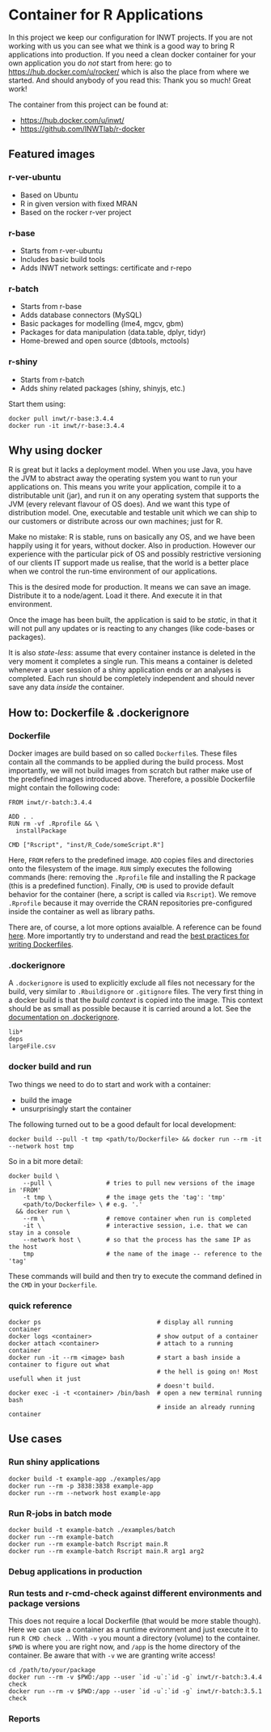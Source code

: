 # Container for R Applications

In this project we keep our configuration for INWT projects. If you are not
working with us you can see what we think is a good way to
bring R applications into production. If you need a clean docker container for
your own application you do *not* start from here: go to
https://hub.docker.com/u/rocker/ which is also the place from where we started.
And should anybody of you read this: Thank you so much! Great work!

The container from this project can be found at: 

- https://hub.docker.com/u/inwt/
- https://github.com/INWTlab/r-docker


## Featured images

### r-ver-ubuntu

- Based on Ubuntu
- R in given version with fixed MRAN
- Based on the rocker r-ver project

### r-base

- Starts from r-ver-ubuntu
- Includes basic build tools
- Adds INWT network settings: certificate and r-repo

### r-batch

- Starts from r-base
- Adds database connectors (MySQL)
- Basic packages for modelling (lme4, mgcv, gbm)
- Packages for data manipulation (data.table, dplyr, tidyr)
- Home-brewed and open source (dbtools, mctools)

### r-shiny

- Starts from r-batch
- Adds shiny related packages (shiny, shinyjs, etc.)


Start them using:

```
docker pull inwt/r-base:3.4.4
docker run -it inwt/r-base:3.4.4
```

## Why using docker

R is great but it lacks a deployment model. When you use Java, you have the JVM
to abstract away the operating system you want to run your applications on. This
means you write your application, compile it to a distributable unit (jar), and
run it on any operating system that supports the JVM (every relevant flavour of
OS does). And we want this type of distribution model. One, executable and
testable unit which we can ship to our customers or distribute across our own
machines; just for R.

Make no mistake: R is stable, runs on basically any OS, and we have been happily
using it for years, without docker. Also in production. However our experience
with the particular pick of OS and possibly restrictive versioning of our
clients IT support made us realise, that the world is a better place when we
control the run-time environment of our applications.

This is the desired mode for production. It means we can save an image.
Distribute it to a node/agent. Load it there. And execute it in that
environment.

Once the image has been built, the application is said to be *static*, in that
it will not pull any updates or is reacting to any changes (like code-bases or
packages).

It is also *state-less*: assume that every container instance is deleted in the
very moment it completes a single run. This means a container is deleted
whenever a user session of a shiny application ends or an analyses is completed.
Each run should be completely independent and should never save any data *inside*
the container.

## How to: Dockerfile & .dockerignore

### Dockerfile

Docker images are build based on so called `Dockerfile`s. These files contain all 
the commands to be applied during the build process. Most importantly, we will not 
build images from scratch but rather make use of the predefined images introduced
above. Therefore, a possible Dockerfile might contain the following code:

```
FROM inwt/r-batch:3.4.4

ADD . .
RUN rm -vf .Rprofile && \
  installPackage

CMD ["Rscript", "inst/R_Code/someScript.R"]
```

Here, `FROM` refers to the predefined image. `ADD` copies files and directories onto
the filesystem of the image. `RUN` simply executes the following commands (here:
removing the `.Rprofile` file and installing the R package (this is a predefined 
function). Finally, `CMD` is used to provide default behavior for the container
(here, a script is called via `Rscript`). We remove `.Rprofile` because it may
override the CRAN repositories pre-configured inside the container as well as
library paths.

There are, of course, a lot more options avaialble. A reference can be found [here](
https://docs.docker.com/engine/reference/builder/). More importantly try to 
understand and read the [best practices for writing Dockerfiles](https://docs.docker.com/develop/develop-images/dockerfile_best-practices/).

### .dockerignore

A `.dockerignore` is used to explicitly exclude all files not necessary for the
build, very similar to `.Rbuildignore` or `.gitignore` files. The very first
thing in a docker build is that the *build context* is copied into the image.
This context should be as small as possible because it is carried around a lot.
See the [documentation on .dockerignore](https://docs.docker.com/engine/reference/builder/).

```
lib*
deps
largeFile.csv
```

### docker build and run

Two things we need to do to start and work with a container: 

- build the image
- unsurprisingly start the container

The following turned out to be a good default for local development:

```
docker build --pull -t tmp <path/to/Dockerfile> && docker run --rm -it --network host tmp
```

So in a bit more detail:

```
docker build \
    --pull \               # tries to pull new versions of the image in 'FROM' 
    -t tmp \               # the image gets the 'tag': 'tmp'
    <path/to/Dockerfile> \ # e.g. '.'
  && docker run \
    --rm \                 # remove container when run is completed
    -it \                  # interactive session, i.e. that we can stay in a console
    --network host \       # so that the process has the same IP as the host
    tmp                    # the name of the image -- reference to the 'tag'
```

These commands will build and then try to execute the command defined in the
`CMD` in your `Dockerfile`.

### quick reference

```
docker ps                                # display all running container
docker logs <container>                  # show output of a container
docker attach <container>                # attach to a running container
docker run -it --rm <image> bash         # start a bash inside a container to figure out what 
                                         # the hell is going on! Most usefull when it just 
                                         # doesn't build.
docker exec -i -t <container> /bin/bash  # open a new terminal running bash 
                                         # inside an already running container
```

## Use cases

### Run shiny applications

```
docker build -t example-app ./examples/app
docker run --rm -p 3838:3838 example-app
docker run --rm --network host example-app
```

### Run R-jobs in batch mode

```
docker build -t example-batch ./examples/batch
docker run --rm example-batch
docker run --rm example-batch Rscript main.R
docker run --rm example-batch Rscript main.R arg1 arg2
```

### Debug applications in production

### Run tests and r-cmd-check against different environments and package versions

This does not require a local Dockerfile (that would be more stable though).
Here we can use a container as a runtime evironment and just execute it to run
`R CMD check .`. With `-v` you mount a directory (volume) to the container.
`$PWD` is where you are right now, and `/app` is the home directory of the
container. Be aware that with `-v` we are granting write access!

```
cd /path/to/your/package
docker run --rm -v $PWD:/app --user `id -u`:`id -g` inwt/r-batch:3.4.4 check
docker run --rm -v $PWD:/app --user `id -u`:`id -g` inwt/r-batch:3.5.1 check
```

### Reports

